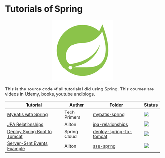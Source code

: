 # Tutorials of Spring

<p align="center"> 
<img src=".github/logo.png">
</p>

This is the source code of all tutorials I did using Spring. This courses are videos in Udemy, books, youtube and blogs.

| Tutorial | Author  | Folder | Status |
|----------|---------|--------|--------|
|[MyBatis with Spring](https://youtu.be/ZP8Um12Z_mk)|Tech Primers|[mybatis-spring](mybatis-spring)|![](https://img.shields.io/badge/status-progress-blue)|
|[JPA Relationships](https://jakarta.ee/specifications/persistence/3.2/jakarta-persistence-spec-3.2#a516)|Ailton|[jpa-relationships](jpa-relationships)|![](https://img.shields.io/badge/status-completed-brightgreen)|
|[Deploy Spring Boot to Tomcat](https://www.springcloud.io/post/2022-09/springboot-tomcat/#gsc.tab=0)|Spring Cloud|[deploy-spring-to-tomcat](deploy-spring-to-tomcat)|![](https://img.shields.io/badge/status-completed-brightgreen)|
|[Server-Sent Events Example](https://developer.mozilla.org/en-US/docs/Web/API/Server-sent_events/Using_server-sent_events)|Ailton|[sse-spring](sse-spring)|![](https://img.shields.io/badge/status-completed-brightgreen)|